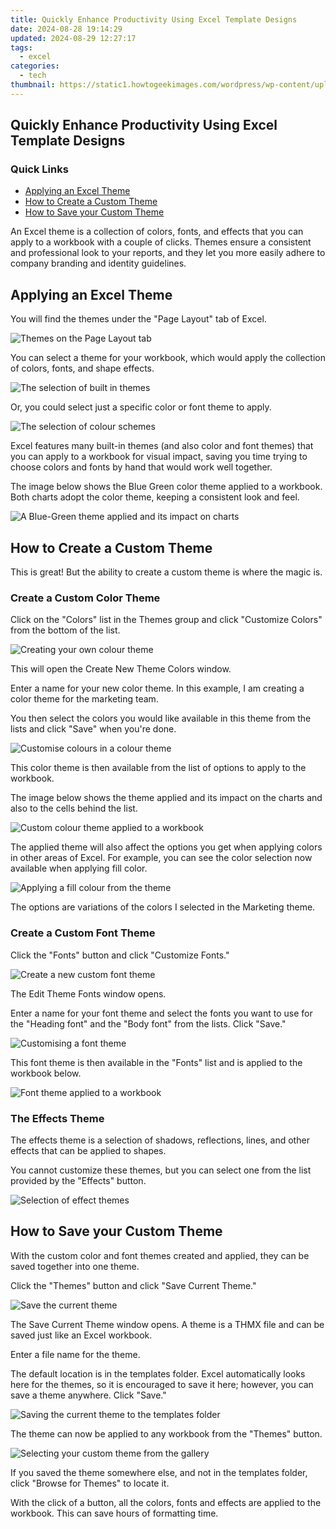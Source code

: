 ```yaml
---
title: Quickly Enhance Productivity Using Excel Template Designs
date: 2024-08-28 19:14:29
updated: 2024-08-29 12:27:17
tags:
  - excel
categories:
  - tech
thumbnail: https://static1.howtogeekimages.com/wordpress/wp-content/uploads/2019/06/stock-lede-microsoft-office_excel.png
---
```


## Quickly Enhance Productivity Using Excel Template Designs

### Quick Links

* [Applying an Excel Theme](https://android-unlock.techidaily.com/in-2024-unlocking-the-power-of-smart-lock-a-beginners-guide-for-asus-users-by-drfone-android/)
* [How to Create a Custom Theme](https://fox-http.techidaily.com/2024-approved-drones-that-follow-you-back-top-10-drone-leaders/)
* [How to Save your Custom Theme](https://hardware-help.techidaily.com/1722960486115-guide-to-freshly-upgrading-your-sata-driver-on-a-windows-machine-quick-steps-inside/)

 An Excel theme is a collection of colors, fonts, and effects that you can apply to a workbook with a couple of clicks. Themes ensure a consistent and professional look to your reports, and they let you more easily adhere to company branding and identity guidelines.

##  Applying an Excel Theme

 You will find the themes under the "Page Layout" tab of Excel.

![Themes on the Page Layout tab](https://static1.howtogeekimages.com/wordpress/wp-content/uploads/2019/06/on-ribbon.png) 

 You can select a theme for your workbook, which would apply the collection of colors, fonts, and shape effects.

![The selection of built in themes](https://static1.howtogeekimages.com/wordpress/wp-content/uploads/2019/06/themes-gallery.png) 

 Or, you could select just a specific color or font theme to apply.

![The selection of colour schemes](https://static1.howtogeekimages.com/wordpress/wp-content/uploads/2019/06/colours-gallery-1.png) 

 Excel features many built-in themes (and also color and font themes) that you can apply to a workbook for visual impact, saving you time trying to choose colors and fonts by hand that would work well together.

 The image below shows the Blue Green color theme applied to a workbook. Both charts adopt the color theme, keeping a consistent look and feel.

![A Blue-Green theme applied and its impact on charts](https://static1.howtogeekimages.com/wordpress/wp-content/uploads/2019/06/theme-applied-2.png) 

##  How to Create a Custom Theme

 This is great! But the ability to create a custom theme is where the magic is.

###  Create a Custom Color Theme

 Click on the "Colors" list in the Themes group and click "Customize Colors" from the bottom of the list.

![Creating your own colour theme](https://static1.howtogeekimages.com/wordpress/wp-content/uploads/2019/06/customise-colour-theme.png) 

 This will open the Create New Theme Colors window.

 Enter a name for your new color theme. In this example, I am creating a color theme for the marketing team.

 You then select the colors you would like available in this theme from the lists and click "Save" when you're done.

![Customise colours in a colour theme](https://static1.howtogeekimages.com/wordpress/wp-content/uploads/2019/06/customise-colours-1.png) 

 This color theme is then available from the list of options to apply to the workbook.

 The image below shows the theme applied and its impact on the charts and also to the cells behind the list.

![Custom colour theme applied to a workbook](https://static1.howtogeekimages.com/wordpress/wp-content/uploads/2019/06/custom-colour-theme-applied-1.png) 

 The applied theme will also affect the options you get when applying colors in other areas of Excel. For example, you can see the color selection now available when applying fill color.

![Applying a fill colour from the theme](https://static1.howtogeekimages.com/wordpress/wp-content/uploads/2019/06/fill-colours.png) 

 The options are variations of the colors I selected in the Marketing theme.

###  Create a Custom Font Theme

 Click the "Fonts" button and click "Customize Fonts."

![Create a new custom font theme](https://static1.howtogeekimages.com/wordpress/wp-content/uploads/2019/06/customise-fonts-theme.png) 

 The Edit Theme Fonts window opens.

 Enter a name for your font theme and select the fonts you want to use for the "Heading font" and the "Body font" from the lists. Click "Save."

![Customising a font theme](https://static1.howtogeekimages.com/wordpress/wp-content/uploads/2019/06/customise-fonts.png) 

 This font theme is then available in the "Fonts" list and is applied to the workbook below.

![Font theme applied to a workbook](https://static1.howtogeekimages.com/wordpress/wp-content/uploads/2019/06/font-theme-applied.png) 

###  The Effects Theme

 The effects theme is a selection of shadows, reflections, lines, and other effects that can be applied to shapes.

 You cannot customize these themes, but you can select one from the list provided by the "Effects" button.

![Selection of effect themes](https://static1.howtogeekimages.com/wordpress/wp-content/uploads/2019/06/effects-theme.png) 

##  How to Save your Custom Theme

 With the custom color and font themes created and applied, they can be saved together into one theme.

 Click the "Themes" button and click "Save Current Theme."

![Save the current theme](https://static1.howtogeekimages.com/wordpress/wp-content/uploads/2019/06/save-current-theme.png) 

 The Save Current Theme window opens. A theme is a THMX file and can be saved just like an Excel workbook.

 Enter a file name for the theme.

 The default location is in the templates folder. Excel automatically looks here for the themes, so it is encouraged to save it here; however, you can save a theme anywhere. Click "Save."

![Saving the current theme to the templates folder](https://static1.howtogeekimages.com/wordpress/wp-content/uploads/2019/06/saving-the-theme.png) 

 The theme can now be applied to any workbook from the "Themes" button.

![Selecting your custom theme from the gallery](https://static1.howtogeekimages.com/wordpress/wp-content/uploads/2019/06/new-theme-available.png) 

 If you saved the theme somewhere else, and not in the templates folder, click "Browse for Themes" to locate it.

 With the click of a button, all the colors, fonts and effects are applied to the workbook. This can save hours of formatting time.

<ins class="adsbygoogle"
     style="display:block"
     data-ad-format="autorelaxed"
     data-ad-client="ca-pub-7571918770474297"
     data-ad-slot="1223367746"></ins>



<ins class="adsbygoogle"
     style="display:block"
     data-ad-client="ca-pub-7571918770474297"
     data-ad-slot="8358498916"
     data-ad-format="auto"
     data-full-width-responsive="true"></ins>
